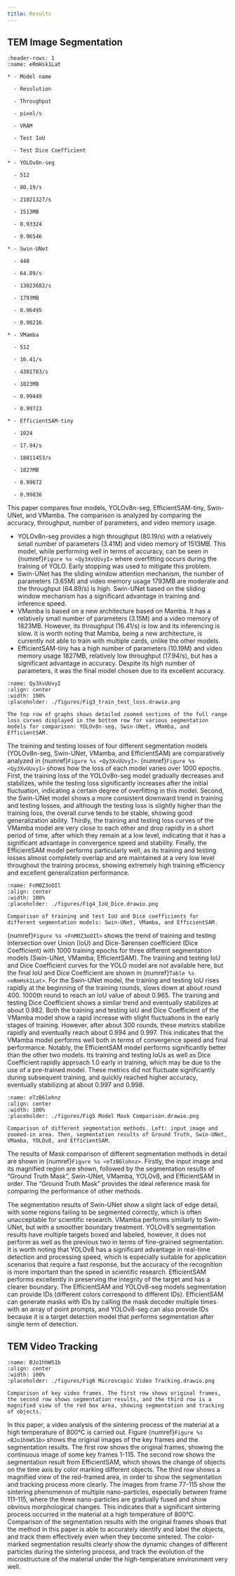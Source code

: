 ```yaml
---
title: Results
---
```


## TEM Image Segmentation

```{list-table} Model's names, and resolutions, throughput, pixels per second, VRAM, test IoU, and test Dice Coefficient of models in this paper.
:header-rows: 1
:name: eRmHsk1Lat

* - Model name

  - Resolution

  - Throughput

  - pixel/s

  - VRAM

  - Test IoU

  - Test Dice Coefficient

* - YOLOv8n-seg

  - 512

  - 80.19/s

  - 21021327/s

  - 1513MB

  - 0.93324

  - 0.96546

* - Swin-UNet

  - 448

  - 64.89/s

  - 13023682/s

  - 1793MB

  - 0.96495

  - 0.98216

* - VMamba

  - 512

  - 16.41/s

  - 4301783/s

  - 1823MB

  - 0.99449

  - 0.99723

* - EfficientSAM-tiny

  - 1024

  - 17.94/s

  - 18811453/s

  - 1827MB

  - 0.99672

  - 0.99836

```

This paper compares four models, YOLOv8n-seg, EfficientSAM-tiny, Swin-UNet, and VMamba. The comparison is analyzed by comparing the accuracy, throughput, number of parameters, and video memory usage.

- YOLOv8n-seg provides a high throughput (80.19/s) with a relatively small number of parameters (3.41M) and video memory of 1513MB. This model, while performing well in terms of accuracy, can be seen in {numref}`Figure %s <Qy3XvUUvyI>` where overfitting occurs during the training of YOLO. Early stopping was used to mitigate this problem.
- Swin-UNet has the sliding window attention mechanism, the number of parameters (3.65M) and video memory usage 1793MB are moderate and the throughput (64.89/s) is high. Swin-UNet based on the sliding window mechanism has a significant advantage in training and inference speed.
- VMamba is based on a new architecture based on Mamba. It has a relatively small number of parameters (3.15M) and a video memory of 1823MB. However, its throughput (16.41/s) is low and its inferencing is slow. It is worth noting that Mamba, being a new architecture, is currently not able to train with multiple cards, unlike the other models.
- EfficientSAM-tiny has a high number of parameters (10.19M) and video memory usage 1827MB, relatively low throughput (17.94/s), but has a significant advantage in accuracy. Despite its high number of parameters, it was the final model chosen due to its excellent accuracy.

```{figure} #app:fig3
:name: Qy3XvUUvyI
:align: center
:width: 100%
:placeholder: ./figures/Fig3_train_test_loss.drawio.png

The top row of graphs shows detailed zoomed sections of the full range loss curves displayed in the bottom row for various segmentation models for comparison: YOLOv8n-seg, Swin-UNet, VMamba, and EfficientSAM.
```

The training and testing losses of four different segmentation models (YOLOv8n-seg, Swin-UNet, VMamba, and EfficientSAM) are comparatively analyzed in {numref}`Figure %s <Qy3XvUUvyI>`. {numref}`Figure %s <Qy3XvUUvyI>` shows how the loss of each model varies over 1000 epochs. First, the training loss of the YOLOv8n-seg model gradually decreases and stabilizes, while the testing loss significantly increases after the initial fluctuation, indicating a certain degree of overfitting in this model. Second, the Swin-UNet model shows a more consistent downward trend in training and testing losses, and although the testing loss is slightly higher than the training loss, the overall curve tends to be stable, showing good generalization ability. Thirdly, the training and testing loss curves of the VMamba model are very close to each other and drop rapidly in a short period of time, after which they remain at a low level, indicating that it has a significant advantage in convergence speed and stability. Finally, the EfficientSAM model performs particularly well, as its training and testing losses almost completely overlap and are maintained at a very low level throughout the training process, showing extremely high training efficiency and excellent generalization performance.

```{figure} #app:fig4-3
:name: FnM0Z3oOIl
:align: center
:width: 100%
:placeholder: ./figures/Fig4_IoU_Dice.drawio.png

Comparison of training and test IoU and Dice coefficients for different segmentation models: Swin-UNet, VMamba, and EfficientSAM.
```

{numref}`Figure %s <FnM0Z3oOIl>` shows the trend of training and testing Intersection over Union (IoU) and Dice-Sørensen coefficient (Dice Coefficient) with 1000 training epochs for three different segmentation models (Swin-UNet, VMamba, EfficientSAM). The training and testing IoU and Dice Coefficient curves for the YOLO model are not available here, but the final IoU and Dice Coefficient are shown in {numref}`Table %s <eRmHsk1Lat>`. For the Swin-UNet model, the training and testing IoU rises rapidly at the beginning of the training rounds, slows down at about round 400. 1000th round to reach an IoU value of about 0.965. The training and testing Dice Coefficient shows a similar trend and eventually stabilizes at about 0.982. Both the training and testing IoU and Dice Coefficient of the VMamba model show a rapid increase with slight fluctuations in the early stages of training. However, after about 300 rounds, these metrics stabilize rapidly and eventually reach about 0.994 and 0.997. This indicates that the VMamba model performs well both in terms of convergence speed and final performance. Notably, the EfficientSAM model performs significantly better than the other two models. Its training and testing IoUs as well as Dice Coefficient rapidly approach 1.0 early in training, which may be due to the use of a pre-trained model. These metrics did not fluctuate significantly during subsequent training, and quickly reached higher accuracy, eventually stabilizing at about 0.997 and 0.998.

```{figure} #app:fig5
:name: eTzB6lohnz
:align: center
:width: 100%
:placeholder: ./figures/Fig5 Model Mask Comparison.drawio.png

Comparison of different segmentation methods. Left: input image and zoomed-in area. Then, segmentation results of Ground Truth, Swin-UNet, VMamba, YOLOv8, and EfficientSAM.
```

The results of Mask comparison of different segmentation methods in detail are shown in {numref}`Figure %s <eTzB6lohnz>`. Firstly, the input image and its magnified region are shown, followed by the segmentation results of “Ground Truth Mask”, Swin-UNet, VMamba, YOLOv8, and EfficientSAM in order. The “Ground Truth Mask” provides the ideal reference mask for comparing the performance of other methods.

The segmentation results of Swin-UNet show a slight lack of edge detail, with some regions failing to be segmented correctly, which is often unacceptable for scientific research. VMamba performs similarly to Swin-UNet, but with a smoother boundary treatment. YOLOv8’s segmentation results have multiple targets boxed and labeled, however, it does not perform as well as the previous two in terms of fine-grained segmentation. It is worth noting that YOLOv8 has a significant advantage in real-time detection and processing speed, which is especially suitable for application scenarios that require a fast response, but the accuracy of the recognition is more important than the speed in scientific research. EfficientSAM performs excellently in preserving the integrity of the target and has a clearer boundary. The EfficientSAM and YOLOv8-seg models segmentation can provide IDs (different colors correspond to different IDs). EfficientSAM can generate masks with IDs by calling the mask decoder multiple times with an array of point prompts, and YOLOv8-seg can also provide IDs because it is a target detection model that performs segmentation after single term of detection.

## TEM Video Tracking

```{figure} #app:fig6
:name: BJo1hhWS1b
:align: center
:width: 100%
:placeholder: ./figures/Fig6 Microscopic Video Tracking.drawio.png

Comparison of key video frames. The first row shows original frames, the second row shows segmentation results, and the third row is a magnified view of the red box area, showing segmentation and tracking of objects.
```

In this paper, a video analysis of the sintering process of the material at a high temperature of 800℃ is carried out. Figure {numref}`Figure %s <BJo1hhWS1b>` shows the original images of the key frames and the segmentation results. The first row shows the original frames, showing the continuous image of some key frames 1-115. The second row shows the segmentation result from EfficientSAM, which shows the change of objects on the time axis by color marking different objects. The third row shows a magnified view of the red-framed area, in order to show the segmentation and tracking process more clearly. The images from frame 77-115 show the sintering phenomenon of multiple nano-particles, especially between frame 111-115, where the three nano-particles are gradually fused and show obvious morphological changes. This indicates that a significant sintering process occurred in the material at a high temperature of 800℃. Comparison of the segmentation results with the original frames shows that the method in this paper is able to accurately identify and label the objects, and track them effectively even when they become sintered. The color-marked segmentation results clearly show the dynamic changes of different particles during the sintering process, and track the evolution of the microstructure of the material under the high-temperature environment very well.
